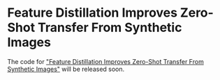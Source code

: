 # Feature Distillation Improves Zero-Shot Transfer From Synthetic Images 
 
The code for ["Feature Distillation Improves Zero-Shot Transfer From Synthetic Images"](https://openreview.net/forum?id=SP8DLl6jgb) will be released soon.

